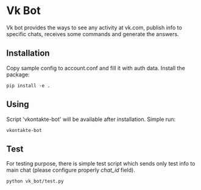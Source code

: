 # Vk Bot
Vk bot provides the ways to see any activity at vk.com, publish info to specific chats, receives some commands and generate the answers.

Installation
------------

Copy sample config to account.conf and fill it with auth data.
Install the package:

    pip install -e .

Using
-----

Script 'vkontakte-bot' will be available after installation.
Simple run:

    vkontakte-bot

Test
----

For testing purpose, there is simple test script which sends
only test info to main chat (please configure properly *chat_id* field).

    python vk_bot/test.py